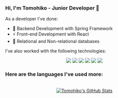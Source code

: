 ### Hi, I'm Tomohiko - Junior Developer 👋

As a developer I've done:

- 🌱 Backend Development with Spring Framework
- ⚡ Front-end Development with React
- :pencil: Relational and Non-relational databases

I've also worked with the following technologies:

<p align='center'>
  <img src="https://img.shields.io/badge/Spring-6DB33F?style=for-the-badge&logo=spring&logoColor=white" />
  <img src="https://img.shields.io/badge/React-000000?style=for-the-badge&logo=react&logoColor=61dafb" />
  <img src="https://img.shields.io/badge/React_Native-000000?style=for-the-badge&logo=react&logoColor=61dafb" />
  <img src="https://img.shields.io/badge/MySQL-00000F?style=for-the-badge&logo=mysql&logoColor=444" />
  <img src="https://img.shields.io/badge/MongoDB-4EA94B?style=for-the-badge&logo=mongodb&logoColor=white" />
  <img src="https://img.shields.io/badge/Amazon_AWS-232F3E?style=for-the-badge&logo=amazon-aws&logoColor=white" />
</p>

<h3>Here are the languages I've used more:</h3>
<br>
<div align="center">
<a href="https://github.com/Tomohiko10615">
  <img align="center" src="https://github-readme-stats.vercel.app/api/top-langs/?username=Tomohiko10615&theme=dracula&count_private=true&hide=css,blade" alt="Tomohiko's GitHub Stats" />
</a>

<!--
**Tomohiko10615/TOmohiko10615** is a ✨ _special_ ✨ repository because its `README.md` (this file) appears on your GitHub profile.

Here are some ideas to get you started:

- 🔭 I’m currently working on ...
- 🌱 I’m currently learning ...
- 👯 I’m looking to collaborate on ...
- 🤔 I’m looking for help with ...
- 💬 Ask me about ...
- 📫 How to reach me: ...
- 😄 Pronouns: ...
- ⚡ Fun fact: ...
-->
